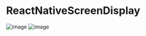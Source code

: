 # ReactNativeScreenDisplay

![image](https://user-images.githubusercontent.com/39657409/120750458-0519bf00-c524-11eb-9b35-3878e1538388.png)
![image](https://user-images.githubusercontent.com/39657409/120750582-398d7b00-c524-11eb-817f-7cfd0f5b38e0.png)
